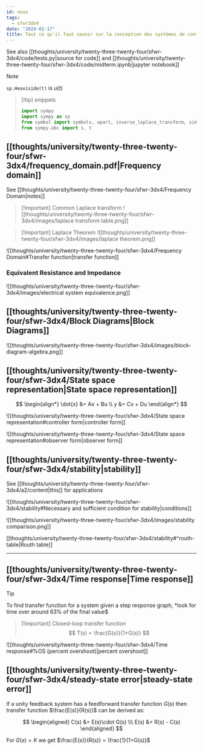 ```yaml
---
id: nous
tags:
  - sfwr3dx4
date: "2024-02-17"
title: Tout ce qu'il faut savoir sur la conception des systèmes de contrôle
---
```


See also [[thoughts/university/twenty-three-twenty-four/sfwr-3dx4/code/tests.py|source for code]] and [[thoughts/university/twenty-three-twenty-four/sfwr-3dx4/code/midterm.ipynb|jupyter notebook]]

> [!note]
> `sp.Heaviside(t)` is $u(t)$

> [!tip] snippets
> ```python
> import sympy
> import sympy as sp
> from symbol import symbols, apart, inverse_laplace_transform, simplify
> from sympy.abc import s, t
> ```


## [[thoughts/university/twenty-three-twenty-four/sfwr-3dx4/frequency_domain.pdf|Frequency domain]]

See [[thoughts/university/twenty-three-twenty-four/sfwr-3dx4/Frequency Domain|notes]]

> [!important] Common Laplace transform
> ![[thoughts/university/twenty-three-twenty-four/sfwr-3dx4/images/laplace transform table.png]]

> [!important] Laplace Theorem
> ![[thoughts/university/twenty-three-twenty-four/sfwr-3dx4/images/laplace theorem.png]]

![[thoughts/university/twenty-three-twenty-four/sfwr-3dx4/Frequency Domain#Transfer function|transfer function]]

### Equivalent Resistance and Impedance

![[thoughts/university/twenty-three-twenty-four/sfwr-3dx4/images/electrical system equivalence.png]]

## [[thoughts/university/twenty-three-twenty-four/sfwr-3dx4/Block Diagrams|Block Diagrams]]

![[thoughts/university/twenty-three-twenty-four/sfwr-3dx4/images/block-diagram-algebra.png]]

## [[thoughts/university/twenty-three-twenty-four/sfwr-3dx4/State space representation|State space representation]]

$$
\begin{align*}
\dot{x} &= Ax + Bu \\
y &= Cx + Du
\end{align*}
$$

![[thoughts/university/twenty-three-twenty-four/sfwr-3dx4/State space representation#controller form|controller form]]

![[thoughts/university/twenty-three-twenty-four/sfwr-3dx4/State space representation#observer form|observer form]]

## [[thoughts/university/twenty-three-twenty-four/sfwr-3dx4/stability|stability]]

See [[thoughts/university/twenty-three-twenty-four/sfwr-3dx4/a2/content|this]] for applications

![[thoughts/university/twenty-three-twenty-four/sfwr-3dx4/stability#Necessary and sufficient condition for stability|conditions]]

![[thoughts/university/twenty-three-twenty-four/sfwr-3dx4/images/stability comparison.png]]

[[thoughts/university/twenty-three-twenty-four/sfwr-3dx4/stability#^routh-table|Routh table]]


---
## [[thoughts/university/twenty-three-twenty-four/sfwr-3dx4/Time response|Time response]]

> [!tip]
> To find transfer function for a system given a step response graph, *look for time over around 63% of the final value$

> [!important] Closed-loop transfer function
> $$
> T(s) = \frac{G(s)}{1+G(s)}
> $$

![[thoughts/university/twenty-three-twenty-four/sfwr-3dx4/Time response#%OS (percent overshoot)|percent overshoot]]

## [[thoughts/university/twenty-three-twenty-four/sfwr-3dx4/steady-state error|steady-state error]]


If a unity feedback system has a feedforward transfer function $G(s)$ then transfer function $\frac{E(s)}{R(s)}$ can be derived as:

$$
\begin{aligned}
C(s) &= E(s)\cdot G(s) \\\
E(s) &= R(s) - C(s)
\end{aligned}
$$

For $G(s) = K$ we get $\frac{E(s)}{R(s)} = \frac{1}{1+G(s)}$
